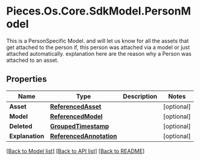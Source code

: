 # Pieces.Os.Core.SdkModel.PersonModel
This is a PersonSpecific Model. and will let us know for all the assets that get attached to the person if, this person was attached via a model or just attached automatically.  explanation here are the reason why a Person was attached to an asset.

## Properties

Name | Type | Description | Notes
------------ | ------------- | ------------- | -------------
**Asset** | [**ReferencedAsset**](ReferencedAsset.md) |  | [optional] 
**Model** | [**ReferencedModel**](ReferencedModel.md) |  | [optional] 
**Deleted** | [**GroupedTimestamp**](GroupedTimestamp.md) |  | [optional] 
**Explanation** | [**ReferencedAnnotation**](ReferencedAnnotation.md) |  | [optional] 

[[Back to Model list]](../README.md#documentation-for-models) [[Back to API list]](../README.md#documentation-for-api-endpoints) [[Back to README]](../README.md)

